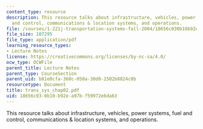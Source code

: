 ```yaml
---
content_type: resource
description: This resource talks about infrastructure, vehicles, power systems, fuel
  and control, communications & location systems, and operations.
file: /courses/1-221j-transportation-systems-fall-2004/18656c030b10b92ea97bf59972e6da63_trans_sys_chap02.pdf
file_size: 107295
file_type: application/pdf
learning_resource_types:
- Lecture Notes
license: https://creativecommons.org/licenses/by-nc-sa/4.0/
ocw_type: OCWFile
parent_title: Lecture Notes
parent_type: CourseSection
parent_uid: b81e0cfa-368c-050a-30d0-2502b8824c8b
resourcetype: Document
title: trans_sys_chap02.pdf
uid: 18656c03-0b10-b92e-a97b-f59972e6da63
---
```

This resource talks about infrastructure, vehicles, power systems, fuel and control, communications & location systems, and operations.